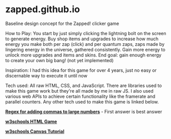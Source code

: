 # zapped.github.io
Baseline design concept for the Zapped! clicker game

How to Play:
You start by just simply clicking the lightning bolt on the screen to generate energy. Buy shop items and upgrades to increase how much energy you make both per zap (click) and per quantum zaps, zaps made by lingering energy in the universe, gathered consistently. Gain more energy to unlock more upgrades and items and skins. End goal: gain enough energy to create your own big bang! (not yet implemented)

Inspiration: I had this idea for this game for over 4 years, just no easy or discernable way to execute it until now

Tech used: All raw HTML, CSS, and JavaScript. There are libraries used to make this game work but they're all made by me in raw JS. I also used various web APIs to achieve certain functionality like the framerate and parallel counters. Any other tech used to make this game is linked below.

[**Regex for adding commas to large numbers**](https://stackoverflow.com/questions/2254185/regular-expression-for-formatting-numbers-in-javascript) - First answer is best answer

[**w3schools HTML Game**](https://www.w3schools.com/graphics/game_intro.asp)

[**w3schools Canvas Tutorial**](https://www.w3schools.com/graphics/canvas_intro.asp)